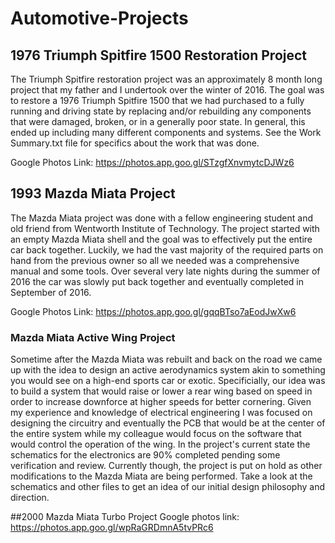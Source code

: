 # Automotive-Projects


## 1976 Triumph Spitfire 1500 Restoration Project
The Triumph Spitfire restoration project was an approximately 8 month long project that my father and I undertook over the winter of 2016. The goal was to restore a 1976 Triumph Spitfire 1500 that we had purchased to a fully running and driving state by replacing and/or rebuilding any components that were damaged, broken, or in a generally poor state. In general, this ended up including many different components and systems. See the Work Summary.txt file for specifics about the work that was done.

Google Photos Link: https://photos.app.goo.gl/STzgfXnvmytcDJWz6


## 1993 Mazda Miata Project
The Mazda Miata project was done with a fellow engineering student and old friend from Wentworth Institute of Technology. The project started with an empty Mazda Miata shell and the goal was to effectively put the entire car back together. Luckily, we had the vast majority of the required parts on hand from the previous owner so all we needed was a comprehensive manual and some tools. Over several very late nights during the summer of 2016 the car was slowly put back together and eventually completed in September of 2016. 

Google Photos Link: https://photos.app.goo.gl/gqqBTso7aEodJwXw6

### Mazda Miata Active Wing Project
 Sometime after the Mazda Miata was rebuilt and back on the road we came up with the idea to design an active aerodynamics system akin to something you would see on a high-end sports car or exotic. Specificially, our idea was to build a system that would raise or lower a rear wing based on speed in order to increase downforce at higher speeds for better cornering. Given my experience and knowledge of electrical engineering I was focused on designing the circuitry and eventually the PCB that would be at the center of the entire system while my colleague would focus on the software that would control the operation of the wing. In the project's current state the schematics for the electronics are 90% completed pending some verification and review. Currently though, the project is put on hold as other modifications to the Mazda Miata are being performed. Take a look at the schematics and other files to get an idea of our initial design philosophy and direction.


##2000 Mazda Miata Turbo Project
Google photos link: https://photos.app.goo.gl/wpRaGRDmnA5tvPRc6
